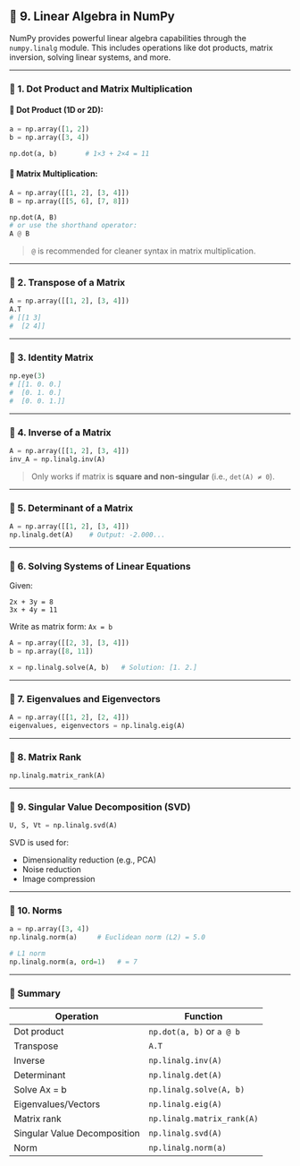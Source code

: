 ## 🔵 **9. Linear Algebra in NumPy**

NumPy provides powerful linear algebra capabilities through the `numpy.linalg` module. This includes operations like dot products, matrix inversion, solving linear systems, and more.

---

### 🔹 1. **Dot Product and Matrix Multiplication**

#### 🔸 Dot Product (1D or 2D):

```python
a = np.array([1, 2])
b = np.array([3, 4])

np.dot(a, b)       # 1×3 + 2×4 = 11
```

#### 🔸 Matrix Multiplication:

```python
A = np.array([[1, 2], [3, 4]])
B = np.array([[5, 6], [7, 8]])

np.dot(A, B)
# or use the shorthand operator:
A @ B
```

> `@` is recommended for cleaner syntax in matrix multiplication.

---

### 🔹 2. **Transpose of a Matrix**

```python
A = np.array([[1, 2], [3, 4]])
A.T
# [[1 3]
#  [2 4]]
```

---

### 🔹 3. **Identity Matrix**

```python
np.eye(3)
# [[1. 0. 0.]
#  [0. 1. 0.]
#  [0. 0. 1.]]
```

---

### 🔹 4. **Inverse of a Matrix**

```python
A = np.array([[1, 2], [3, 4]])
inv_A = np.linalg.inv(A)
```

> Only works if matrix is **square and non-singular** (i.e., `det(A) ≠ 0`).

---

### 🔹 5. **Determinant of a Matrix**

```python
A = np.array([[1, 2], [3, 4]])
np.linalg.det(A)    # Output: -2.000...
```

---

### 🔹 6. **Solving Systems of Linear Equations**

Given:

```
2x + 3y = 8  
3x + 4y = 11
```

Write as matrix form: `Ax = b`

```python
A = np.array([[2, 3], [3, 4]])
b = np.array([8, 11])

x = np.linalg.solve(A, b)   # Solution: [1. 2.]
```

---

### 🔹 7. **Eigenvalues and Eigenvectors**

```python
A = np.array([[1, 2], [2, 4]])
eigenvalues, eigenvectors = np.linalg.eig(A)
```

---

### 🔹 8. **Matrix Rank**

```python
np.linalg.matrix_rank(A)
```

---

### 🔹 9. **Singular Value Decomposition (SVD)**

```python
U, S, Vt = np.linalg.svd(A)
```

SVD is used for:

* Dimensionality reduction (e.g., PCA)
* Noise reduction
* Image compression

---

### 🔹 10. **Norms**

```python
a = np.array([3, 4])
np.linalg.norm(a)     # Euclidean norm (L2) = 5.0

# L1 norm
np.linalg.norm(a, ord=1)   # = 7
```

---

### 📝 Summary

| Operation                    | Function                   |
| ---------------------------- | -------------------------- |
| Dot product                  | `np.dot(a, b)` or `a @ b`  |
| Transpose                    | `A.T`                      |
| Inverse                      | `np.linalg.inv(A)`         |
| Determinant                  | `np.linalg.det(A)`         |
| Solve Ax = b                 | `np.linalg.solve(A, b)`    |
| Eigenvalues/Vectors          | `np.linalg.eig(A)`         |
| Matrix rank                  | `np.linalg.matrix_rank(A)` |
| Singular Value Decomposition | `np.linalg.svd(A)`         |
| Norm                         | `np.linalg.norm(a)`        |
